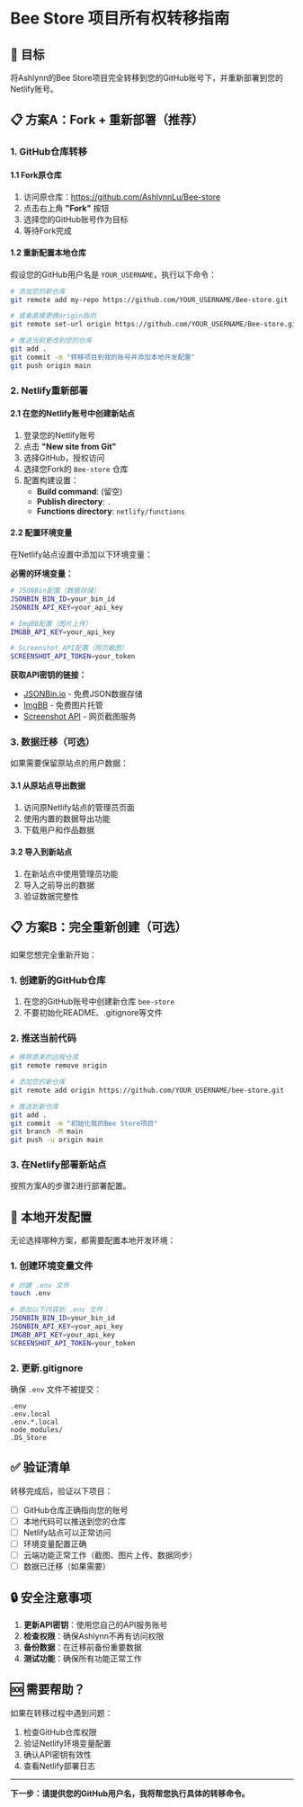 # Bee Store 项目所有权转移指南

## 🎯 目标
将Ashlynn的Bee Store项目完全转移到您的GitHub账号下，并重新部署到您的Netlify账号。

## 📋 方案A：Fork + 重新部署（推荐）

### 1. GitHub仓库转移

#### 1.1 Fork原仓库
1. 访问原仓库：https://github.com/AshlynnLu/Bee-store
2. 点击右上角 **"Fork"** 按钮
3. 选择您的GitHub账号作为目标
4. 等待Fork完成

#### 1.2 重新配置本地仓库
假设您的GitHub用户名是 `YOUR_USERNAME`，执行以下命令：

```bash
# 添加您的新仓库
git remote add my-repo https://github.com/YOUR_USERNAME/Bee-store.git

# 或者直接更换origin指向
git remote set-url origin https://github.com/YOUR_USERNAME/Bee-store.git

# 推送当前更改到您的仓库
git add .
git commit -m "转移项目到我的账号并添加本地开发配置"
git push origin main
```

### 2. Netlify重新部署

#### 2.1 在您的Netlify账号中创建新站点
1. 登录您的Netlify账号
2. 点击 **"New site from Git"**
3. 选择GitHub，授权访问
4. 选择您Fork的 `Bee-store` 仓库
5. 配置构建设置：
   - **Build command**: (留空)
   - **Publish directory**: `.`
   - **Functions directory**: `netlify/functions`

#### 2.2 配置环境变量
在Netlify站点设置中添加以下环境变量：

**必需的环境变量：**
```bash
# JSONBin配置（数据存储）
JSONBIN_BIN_ID=your_bin_id
JSONBIN_API_KEY=your_api_key

# ImgBB配置（图片上传）
IMGBB_API_KEY=your_api_key

# Screenshot API配置（网页截图）
SCREENSHOT_API_TOKEN=your_token
```

**获取API密钥的链接：**
- [JSONBin.io](https://jsonbin.io) - 免费JSON数据存储
- [ImgBB](https://imgbb.com/api) - 免费图片托管
- [Screenshot API](https://screenshotapi.net) - 网页截图服务

### 3. 数据迁移（可选）

如果需要保留原站点的用户数据：

#### 3.1 从原站点导出数据
1. 访问原Netlify站点的管理员页面
2. 使用内置的数据导出功能
3. 下载用户和作品数据

#### 3.2 导入到新站点
1. 在新站点中使用管理员功能
2. 导入之前导出的数据
3. 验证数据完整性

## 📋 方案B：完全重新创建（可选）

如果您想完全重新开始：

### 1. 创建新的GitHub仓库
1. 在您的GitHub账号中创建新仓库 `bee-store`
2. 不要初始化README、.gitignore等文件

### 2. 推送当前代码
```bash
# 移除原来的远程仓库
git remote remove origin

# 添加您的新仓库
git remote add origin https://github.com/YOUR_USERNAME/bee-store.git

# 推送到新仓库
git add .
git commit -m "初始化我的Bee Store项目"
git branch -M main
git push -u origin main
```

### 3. 在Netlify部署新站点
按照方案A的步骤2进行部署配置。

## 🔧 本地开发配置

无论选择哪种方案，都需要配置本地开发环境：

### 1. 创建环境变量文件
```bash
# 创建 .env 文件
touch .env

# 添加以下内容到 .env 文件：
JSONBIN_BIN_ID=your_bin_id
JSONBIN_API_KEY=your_api_key
IMGBB_API_KEY=your_api_key
SCREENSHOT_API_TOKEN=your_token
```

### 2. 更新.gitignore
确保 `.env` 文件不被提交：
```
.env
.env.local
.env.*.local
node_modules/
.DS_Store
```

## ✅ 验证清单

转移完成后，验证以下项目：

- [ ] GitHub仓库正确指向您的账号
- [ ] 本地代码可以推送到您的仓库
- [ ] Netlify站点可以正常访问
- [ ] 环境变量配置正确
- [ ] 云端功能正常工作（截图、图片上传、数据同步）
- [ ] 数据已迁移（如果需要）

## 🔒 安全注意事项

1. **更新API密钥**：使用您自己的API服务账号
2. **检查权限**：确保Ashlynn不再有访问权限
3. **备份数据**：在迁移前备份重要数据
4. **测试功能**：确保所有功能正常工作

## 🆘 需要帮助？

如果在转移过程中遇到问题：
1. 检查GitHub仓库权限
2. 验证Netlify环境变量配置
3. 确认API密钥有效性
4. 查看Netlify部署日志

---

**下一步：请提供您的GitHub用户名，我将帮您执行具体的转移命令。** 